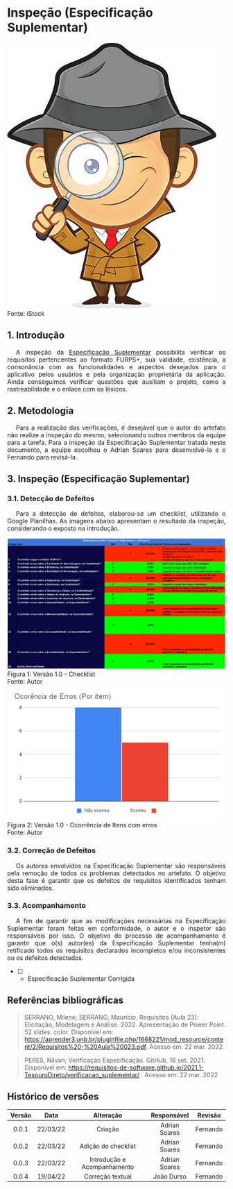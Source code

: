 # Inspeção (Especificação Suplementar)

<div class="container">
    <div class="row">
        <div class="col">
            <img src="https://raw.githubusercontent.com/Requisitos-de-Software/2021.2-MedSUS/main/docs/assets/inspector_image.jpg">
            <figcaption>Fonte: iStock</figcaption>
        </div>
    </div>
</div>

## 1. Introdução

<p style="text-indent: 20px; text-align: justify">
A inspeção da <a href="https://requisitos-de-software.github.io/2021.2-MedSUS/modeling/supplementary_specification/">Especificação Suplementar</a> possibilita verificar os requisitos pertencentes ao formato FURPS+, sua validade, existência, a consonância com as funcionalidades e aspectos desejados para o aplicativo pelos usuários e pela organização proprietária da aplicação. Ainda conseguimos verificar questões que auxiliam o projeto, como a rastreabilidade e o enlace com os léxicos.
</p>

## 2. Metodologia

<p style="text-indent: 20px; text-align: justify">
Para a realização das verificações, é desejável que o autor do artefato não realize a inspeção do mesmo, selecionando outros membros da equipe para a tarefa. Para a inspeção da Especificação Suplementar tratada neste documento, a equipe escolheu o Adrian Soares para desenvolvê-la e o Fernando para revisá-la.
</p>

## 3. Inspeção (Especificação Suplementar)

### 3.1. Detecção de Defeitos

<p style="text-indent: 20px; text-align: justify">
Para a detecção de defeitos, elaborou-se um checklist, utilizando o Google Planilhas. As imagens abaixo apresentam o resultado da inspeção, considerando o exposto na introdução.
</p>

<div class="container">
    <div class="row">
        <div class="col">
            <img src="https://raw.githubusercontent.com/Requisitos-de-Software/2021.2-MedSUS/main/docs/assets/verification/suplementary/checklist.png">
            <figcaption>Figura 1: Versão 1.0 - Checklist</figcaption>
            <figcaption>Fonte: Autor</figcaption>
        </div>
    </div>
</div>

<div class="container">
    <div class="row">
        <div class="col">
            <img src="https://raw.githubusercontent.com/Requisitos-de-Software/2021.2-MedSUS/main/docs/assets/verification/suplementary/grafico_item.png">
            <figcaption>Figura 2: Versão 1.0 - Ocorrência de Itens com erros </figcaption>
            <figcaption>Fonte: Autor</figcaption>
        </div>
    </div>
</div>

### 3.2. Correção de Defeitos

<p style="text-indent: 20px; text-align: justify">
Os autores envolvidos na Especificação Suplementar são responsáveis pela remoção de todos os problemas detectados no artefato. O objetivo desta fase é garantir que os defeitos de requisitos identificados tenham sido eliminados.
</p>

### 3.3. Acompanhamento

<p style="text-indent: 20px; text-align: justify">
A fim de garantir que as modificações necessárias na Especificação Suplementar foram feitas em conformidade, o autor e o inspetor são responsáveis por isso. O objetivo do processo de acompanhamento é garantir que o(s) autor(es) da Especificação Suplementar tenha(m) retificado todos os requisitos declarados incompletos e/ou inconsistentes ou os defeitos detectados.
</p>

- [ ] - Especificação Suplementar Corrigida

## Referências bibliográficas

> SERRANO, Milene; SERRANO, Maurício. Requisitos (Aula 23): Elicitação, Modelagem e Análise. 2022. Apresentação de Power Point. 52 slides. color. Disponível em: https://aprender3.unb.br/pluginfile.php/1668221/mod_resource/content/2/Requisitos%20-%20Aula%20023.pdf. Acesso em: 22 mar. 2022.

> PERES, Nilvan; Verificação Especificação. GitHub, 16 set. 2021. Disponível em: https://requisitos-de-software.github.io/2021.1-TesouroDireto/verificacao_suplementar/ . Acesso em: 22 mar. 2022

## Histórico de versões

| Versão |   Data   |          Alteração          |  Responsável  | Revisão  |
| :----: | :------: | :-------------------------: | :-----------: | :------: |
| 0.0.1  | 22/03/22 |           Criação           | Adrian Soares | Fernando |
| 0.0.2  | 22/03/22 |     Adição do checklist     | Adrian Soares | Fernando |
| 0.0.3  | 22/03/22 | Introdução e Acompanhamento | Adrian Soares | Fernando |
| 0.0.4  | 19/04/22 |      Correção textual       |  João Durso   | Fernando |
